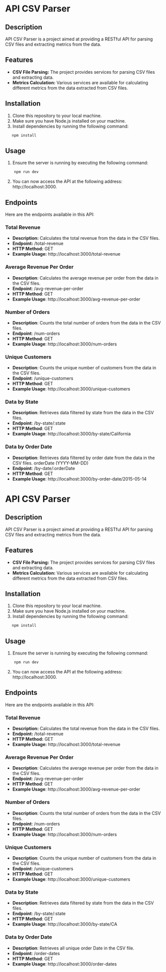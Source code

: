 # API CSV Parser

## Description
API CSV Parser is a project aimed at providing a RESTful API for parsing CSV files and extracting metrics from the data.

## Features
- **CSV File Parsing:** The project provides services for parsing CSV files and extracting data.
- **Metrics Calculation:** Various services are available for calculating different metrics from the data extracted from CSV files.

## Installation
1. Clone this repository to your local machine.
2. Make sure you have Node.js installed on your machine.
3. Install dependencies by running the following command:
```bash
   npm install
```
## Usage
1. Ensure the server is running by executing the following command:
```bash
    npm run dev
```
2. You can now access the API at the following address: http://localhost:3000.

## Endpoints
Here are the endpoints available in this API:

### Total Revenue
- **Description:** Calculates the total revenue from the data in the CSV files.
- **Endpoint:** /total-revenue
- **HTTP Method:** GET
- **Example Usage:** http://localhost:3000/total-revenue

### Average Revenue Per Order
- **Description**: Calculates the average revenue per order from the data in the CSV files.
- **Endpoint**: /avg-revenue-per-order
- **HTTP Method**: GET
- **Example Usage**: http://localhost:3000/avg-revenue-per-order

### Number of Orders
- **Description**: Counts the total number of orders from the data in the CSV files.
- **Endpoint**: /num-orders
- **HTTP Method**: GET
- **Example Usage**: http://localhost:3000/num-orders

### Unique Customers
- **Description**: Counts the unique number of customers from the data in the CSV files.
- **Endpoint**: /unique-customers
- **HTTP Method**: GET
- **Example Usage**: http://localhost:3000/unique-customers

### Data by State
- **Description**: Retrieves data filtered by state from the data in the CSV files.
- **Endpoint**: /by-state/:state
- **HTTP Method**: GET
- **Example Usage**: http://localhost:3000/by-state/California

### Data by Order Date
- **Description**: Retrieves data filtered by order date from the data in the CSV files. orderDate (YYYY-MM-DD)
- **Endpoint**: /by-date/:orderDate
- **HTTP Method**: GET
- **Example Usage**: http://localhost:3000/by-order-date/2015-05-14

# API CSV Parser

## Description
API CSV Parser is a project aimed at providing a RESTful API for parsing CSV files and extracting metrics from the data.

## Features
- **CSV File Parsing:** The project provides services for parsing CSV files and extracting data.
- **Metrics Calculation:** Various services are available for calculating different metrics from the data extracted from CSV files.

## Installation
1. Clone this repository to your local machine.
2. Make sure you have Node.js installed on your machine.
3. Install dependencies by running the following command:
```bash
   npm install
```
## Usage
1. Ensure the server is running by executing the following command:
```bash
    npm run dev
```
2. You can now access the API at the following address: http://localhost:3000.

## Endpoints
Here are the endpoints available in this API:

### Total Revenue
- **Description:** Calculates the total revenue from the data in the CSV files.
- **Endpoint:** /total-revenue
- **HTTP Method:** GET
- **Example Usage:** http://localhost:3000/total-revenue

### Average Revenue Per Order
- **Description**: Calculates the average revenue per order from the data in the CSV files.
- **Endpoint**: /avg-revenue-per-order
- **HTTP Method**: GET
- **Example Usage**: http://localhost:3000/avg-revenue-per-order

### Number of Orders
- **Description**: Counts the total number of orders from the data in the CSV files.
- **Endpoint**: /num-orders
- **HTTP Method**: GET
- **Example Usage**: http://localhost:3000/num-orders

### Unique Customers
- **Description**: Counts the unique number of customers from the data in the CSV files.
- **Endpoint**: /unique-customers
- **HTTP Method**: GET
- **Example Usage**: http://localhost:3000/unique-customers

### Data by State
- **Description**: Retrieves data filtered by state from the data in the CSV files.
- **Endpoint**: /by-state/:state
- **HTTP Method**: GET
- **Example Usage**: http://localhost:3000/by-state/CA

### Data by Order Date
- **Description**: Retrieves all unique order Date in the CSV file.
- **Endpoint**: /order-dates
- **HTTP Method**: GET
- **Example Usage**: http://localhost:3000/order-dates
